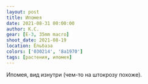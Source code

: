```yaml
---
layout: post
title: Ипомея
date: 2021-08-31 00:00:00
author: К.С.
gear: [E-3, 35mm macro]
shoot_date: 2021-08-19
location: Ёльбаза
colors: ['030214', '8a1970']
tags: [растения, ипомея]
---
```

Ипомея, вид изнутри (чем-то на штокрозу похоже).
